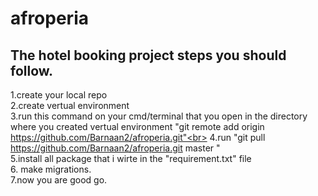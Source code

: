 # afroperia
The hotel booking project
steps you should follow.
---------------------------------------------------------------------------
1.create your local repo <br>
2.create vertual environment <br>
3.run this command on your cmd/terminal that you open in the directory where you created vertual environment "git remote add origin https://github.com/Barnaan2/afroperia.git"<br>
4.run "git pull https://github.com/Barnaan2/afroperia.git master "  <br>
5.install all package that i wirte in the "requirement.txt" file  <br>
6. make migrations.  <br>
7.now you are good go.
